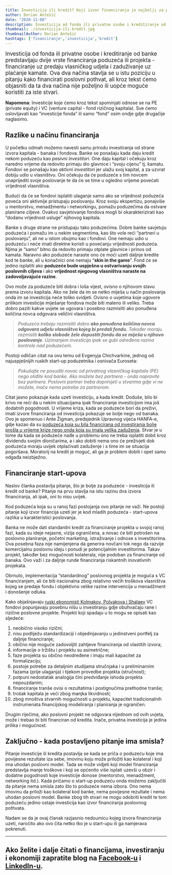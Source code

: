 ```yaml
---
title: Investicija ili kredit? Koji izvor financiranja je najbolji za poduzeće
author: Dorian Antešić
date: "2020-11-08"
description: Investicija od fonda ili privatne osobe i kreditiranje od banke predstavljaju dvije vrste financiranja poduzeća ili projekta - financiranje uz predaju vlasničkog udjela i zaduživanje uz plaćanje kamate. Ova dva načina stavlja se u istu poziciju u pitanju kako financirati poslovni pothvat, ali kroz tekst ćemo objasniti da ta dva načina nije poželjno ili uopće moguće koristiti za iste stvari. 
thumbnail: ./investicija-ili-kredit.jpg
thumbnailAuthor: Dorian Antešić
hashtags: ['financiranje','investicija','kredit']
---
```


<span style="font-size:larger;">Investicija od fonda ili privatne osobe i kreditiranje od banke predstavljaju dvije vrste financiranja poduzeća ili projekta - financiranje uz predaju vlasničkog udjela i zaduživanje uz plaćanje kamate. Ova dva načina stavlja se u istu poziciju u pitanju kako financirati poslovni pothvat, ali kroz tekst ćemo objasniti da ta dva načina nije poželjno ili uopće moguće koristiti za iste stvari.</span>


**Napomena**: Investicije koje ćemo kroz tekst spominjati odnose se na PE (private equity) i VC (venture capital - fond rizičnog kapitala). Sve ćemo oslovljavati kao “investicije fonda” ili samo “fond”  osim ondje gdje drugačije naglasimo.

## Razlike u načinu financiranja

U početku odmah možemo navesti samu prirodu investiranja od strane izvora kapitala - banaka i fondova. Banke se ponašaju kada daju kredit nekom poduzeću kao *pasivni investitori*. One daju kapital i očekuju kroz naredno vrijeme da redovito primaju dio glavnice i “svoju cijenu” tj. kamatu. Fondovi se ponašaju kao *aktivni investitori* jer ulažu svoj kapital, a za uzvrat dobiju udio u vlasništvu. Oni očekuju da će poduzeće s tim novcem unaprijediti svoje poslovanje te da će se time u ogledno vrijeme povećati vrijednost vlasništva.

Budući da će se fondovi isplatiti ulaganje samo ako se vrijednost poduzeća poveća oni aktivnije pristupaju poslovanju. Kroz svoju ekspertizu, ponajviše u mentorstvu, menadžmentu i networkingu, pomažu poduzećima da ostvare planirane ciljeve. Ovakvo savjetovanje fondova mogli bi okarakterizirati kao “dodanu vrijednost usluge” njihovog kapitala.

Banke s druge strane ne pristupaju tako poduzećima. Dobre banke savjetuju poduzeća i pomažu im u nekim segmentima, kao što vole reći “partneri u poslovanju”, ali ne u istom obujmu kao i fondovi. One nemaju udio u poduzeću i neće imati direktne koristi u povećanju vrijednosti poduzeća. Njima je “samo” bitno da redovito primaju otplate glavnice i prinos od kamata. Naravno ako poduzeće naraste ono će moći uzeti daljnje kredite kod te banke, ali u konačnici one nemaju “**skin in the game**”. Fond će se jedino isplatiti ako **poduzeće bude uspješno u ostvarivanju svojih poslovnih ciljeva** i ako **vrijednost njegovog vlasništva naraste na zadovoljavajuće razine**.

Ovo može za poduzeće biti dobra i loša vijest, ovisno o njihovom stavu prema izvoru kapitala. Ako ne žele da im se netko miješa u način poslovanja onda im se investicija neće toliko svidjeti. Ovisno o uvjetima koje ugovore prilikom investicije miješanje fondova može biti maleno ili veliko. Treba dobro paziti kakve uvjete se ugovara i posebno razmisliti ako ponuđena količina novca odgovara veličini vlasništva.

>_Poduzeća trebaju razmisliti dobro **ako ponuđena količina novca odgovara udjelu vlasništva kojeg bi predali fondu**. Također moraju razmisliti **koliko slobode žele dopustiti fondu da se miješa u njihovo poslovanje**. Uzimanjem investicija ipak se gubi određena razina kontrole nad poduzećem._

Postoji odličan citat na ovu temu od Evgenyja Chichvarkine, jednog od najuspješnijih ruskih start-up poduzetnika i osnivača Euroseta:

>*Pokušajte ne posuditi novac od privatnog vlasničkog kapitala (PE) nego otiđite kod banke. Ako možete bez partnera - onda napravite bez partnera. Poslovni partner treba doprinijeti u stvarima gdje vi ne možete, inače nema potrebe za partnerom.*

Citat jasno pokazuje kada uzeti investiciju, a kada kredit. Doduše, bilo bi krivo ne reći da u nekim situacijama ipak financiranje investicijom ima još dodatnih pogodnosti. U vrijeme kriza, kada se poduzeće bori da preživi, imati izvore financiranja od investicija pokazuje se bolje nego od banaka. Ovo je spomenuo i Ante Žigman, predsjednik Upravnog vijeća HANFA-e, gdje kazao da su <a href="https://youtu.be/RlsfXC4fsec?t=676" target="_blank" rel="noopener noreferrer">poduzeća koja su bila financirana od investiranja bolje prošla u vrijeme krize nego onda koja su imala velika zaduženja</a>. Stvar je u tome da kada se poduzeće nađe u problemu ono ne treba isplatiti dobit kroz dividendu svojim dioničarima, a i ako dobiti nema ono će preživjeti dok poduzeća moraju uvijek otplaćivati zaduženje i s time im se situacija pogoršava. Moratorij na kredit je moguć, ali ga je problem dobiti i opet samo odgađa neizbježno.

## Financiranje start-upova

Naslov članka postavlja pitanje, što je bolje za poduzeće -  investicija ili kredit od banke? Pitanje na prvu stavlja na istu razinu dva izvora financiranja, ali ipak, oni to nisu uvijek.

Kod poduzeća koja su u ranoj fazi postojanja ovo pitanje ne važi. Ne postoji pitanje koji izvor financija uzeti jer je kod mladih poduzeća - start-upova razlika u karakteristici poslovanja.

Banka ne može dati standardni kredit za financiranje projekta u svojoj ranoj fazi, kada su ideje nejasne, vizija ograničena, a novac će biti potrošen na poslovno planiranje, početni marketing, istraživanje i odnose s investitorima. Ova posebna faza nije namijenjena da generira novčani tok nego da razvije komercijalnu poslovnu ideju i ponudi je potencijalnim investitorima. Takav projekt, također bez mogućnosti kolaterala, nije podoban za financiranje od banaka. Ovo važi i za daljnje runde financiranja riskantnih inovativnih projekata.

Obrnuto, implementacija “standardnog” poslovnog projekta je moguća s VC financiranjem, ali će biti iracionalna zbog relativno većih troškova vlasništva kojeg se predaje fondu i objektivno velike razine intervencija u menadžment i donošenje odluka.

Kako objašnjavaju <a href="https://www.researchgate.net/publication/291342082_An_analysis_of_the_impact_of_venture_capital_investment_on_economic_growth_and_innovation_Evidence_from_the_USA_and_Russia" target="_blank" rel="noopener noreferrer">ruski ekonomisti Kolmakov, Polyakova i Shalaev</a> VC fondovi popunjavaju posebnu nišu u investiranju gdje obuhvaćaju rane i rizične poslovne projekte. Projekti koji spadaju u to mogu se opisati kao sljedeće:

1. neobično visoko rizični;
2. nisu podliježu standardizaciji i objedinjavanju u jedinstveni portfelj za daljnje financiranje;
3. obično nije moguće zadovoljiti zahtjeve financiranja od vlastitih izvora;
4. informacije o tržištu i projektu su asimetrične;
5. faze projekta su obično neodređene i imaju mali kapacitet za formalizaciju;
6. postoje potrebe za detaljnim studijama stručnjaka i u preliminarnim fazama (prije ulaganja) i tijekom provedbe projekta (stručnost);
7. potpuni nedostatak analogija čini predviđanje ishoda projekta nepouzdanim;
8. financiranje tranše ovisi o rezultatima i postignućima prethodne tranše;
9. trošak kapitala je veći zbog manjka likvidnosti;
10. zbog mnoštva stvarnih mogućnosti u projektu, kapacitet tradicionalnih instrumenata financijskog modeliranja i planiranja je ograničen.

Drugim riječima, ako poslovni projekt ne odgovara nijednom od ovih uvjeta, može i trebao bi biti financiran od kredita. Inače, privatna investicija je jedina prilika i mogućnost.

## Zaključno - kada postavljeno pitanje ima smisla?

Pitanje investicije ili kredita postavlja se kada se priča o poduzeću koje ima povijesne rezultate iza sebe, imovinu koju može priložiti kao kolateral i koji ima uhodan poslovni model. Tada se može vidjeti koji model financiranja predstavlja manje troškove i koji se općenito više isplati uzevši u obzir i dodatne pogodnosti koje investicije donose (mentorstvo, menadžment, networking itd.). Kada pričamo o start-up poduzeću onda možemo zaključiti da pitanje nema smisla zato što to poduzeće nema izbora. Ono nema imovinu da priloži kao kolateral kod banke, nema povijesne rezultate i nema uhodan poslovni model. Banke zbog tih stvari ne mogu odobriti kredit te tom poduzeću jedino ostaje investicija kao izvor financiranja poslovnog pothvata. 

Nadam se da je ovaj članak razjasnio nedoumicu kojeg izvora financiranja uzeti, naročito ako ovo čita netko tko je u start-upu ili ga namjerava pokrenuti.

_____________


Ako želite i dalje čitati o financijama, investiranju i ekonomiji zapratite blog na <a href="https://www.facebook.com/Pri%C4%8Dajmo-o-novcu-103037651540688" target="_blank" rel="noopener noreferrer">Facebook-u</a> i <a href="https://www.linkedin.com/in/dorian-ante%C5%A1i%C4%87-5255361a0/" target="_blank" rel="noopener noreferrer">LinkedIn-u</a>.
-